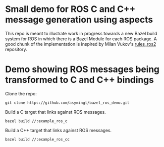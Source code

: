 # Small demo for ROS C and C++ message generation using aspects

This repo is meant to illustrate work in progress towards a new Bazel build system for ROS in which there is a Bazel Module for each ROS package. A good chunk of the implementation is inspired by Milan Vukov's [rules_ros2](https://github.com/mvukov/rules_ros2) repository.

# Demo showing ROS messages being transformed to C and C++ bindings

Clone the repo:

```
git clone https://github.com/asymingt/bazel_ros_demo.git
```

Build a C target that links against ROS messages.

```
bazel build //:example_ros_c
```

Build a C++ target that links against ROS messages.

```
bazel build //:example_ros_cc
```